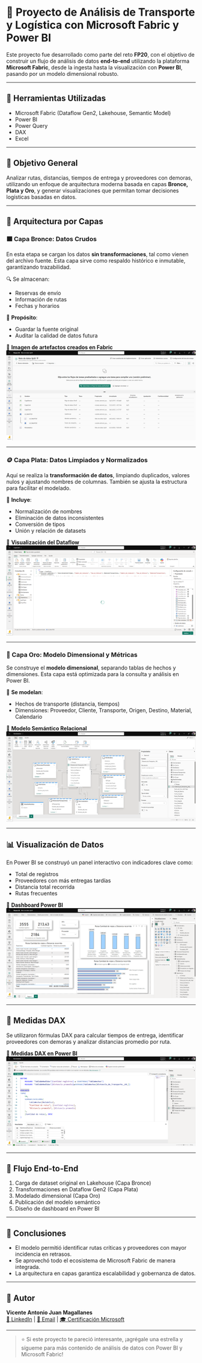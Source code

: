 # 🚚 Proyecto de Análisis de Transporte y Logística con Microsoft Fabric y Power BI

Este proyecto fue desarrollado como parte del reto **FP20**, con el objetivo de construir un flujo de análisis de datos **end-to-end** utilizando la plataforma **Microsoft Fabric**, desde la ingesta hasta la visualización con **Power BI**, pasando por un modelo dimensional robusto.

---

## 🔧 Herramientas Utilizadas

- Microsoft Fabric (Dataflow Gen2, Lakehouse, Semantic Model)
- Power BI
- Power Query
- DAX
- Excel

---

## 🎯 Objetivo General

Analizar rutas, distancias, tiempos de entrega y proveedores con demoras, utilizando un enfoque de arquitectura moderna basada en capas **Bronce, Plata y Oro**, y generar visualizaciones que permitan tomar decisiones logísticas basadas en datos.

---

## 🧱 Arquitectura por Capas

### 🟫 Capa Bronce: Datos Crudos

En esta etapa se cargan los datos **sin transformaciones**, tal como vienen del archivo fuente. Esta capa sirve como respaldo histórico e inmutable, garantizando trazabilidad.

🔍 Se almacenan:
- Reservas de envío
- Información de rutas
- Fechas y horarios

📌 **Propósito**:
- Guardar la fuente original
- Auditar la calidad de datos futura

📸 **Imagen de artefactos creados en Fabric**  
![Artefactos creados](Artefactooscreados.png)

---

### 🪙 Capa Plata: Datos Limpiados y Normalizados

Aquí se realiza la **transformación de datos**, limpiando duplicados, valores nulos y ajustando nombres de columnas. También se ajusta la estructura para facilitar el modelado.

📌 **Incluye**:
- Normalización de nombres
- Eliminación de datos inconsistentes
- Conversión de tipos
- Unión y relación de datasets

📸 **Visualización del Dataflow**  
![Flujo de transformación](DataFlow.png)

---

### 🥇 Capa Oro: Modelo Dimensional y Métricas

Se construye el **modelo dimensional**, separando tablas de hechos y dimensiones. Esta capa está optimizada para la consulta y análisis en Power BI.

📌 **Se modelan**:
- Hechos de transporte (distancia, tiempos)
- Dimensiones: Proveedor, Cliente, Transporte, Origen, Destino, Material, Calendario

📸 **Modelo Semántico Relacional**  
![Modelo Semántico](ModeloSemantico.png)

---

## 📊 Visualización de Datos

En Power BI se construyó un panel interactivo con indicadores clave como:

- Total de registros
- Proveedores con más entregas tardías
- Distancia total recorrida
- Rutas frecuentes

📸 **Dashboard Power BI**  
![Informe](Informe.png)

---

## 🧠 Medidas DAX

Se utilizaron fórmulas DAX para calcular tiempos de entrega, identificar proveedores con demoras y analizar distancias promedio por ruta.

📸 **Medidas DAX en Power BI**  
![Medidas Creadas](MedidasCreadas.png)

---

## 🔄 Flujo End-to-End

1. Carga de dataset original en Lakehouse (Capa Bronce)
2. Transformaciones en Dataflow Gen2 (Capa Plata)
3. Modelado dimensional (Capa Oro)
4. Publicación del modelo semántico
5. Diseño de dashboard en Power BI

---

## 📌 Conclusiones

- El modelo permitió identificar rutas críticas y proveedores con mayor incidencia en retrasos.
- Se aprovechó todo el ecosistema de Microsoft Fabric de manera integrada.
- La arquitectura en capas garantiza escalabilidad y gobernanza de datos.

---

## 👤 Autor

**Vicente Antonio Juan Magallanes**  
[🔗 LinkedIn](#) | [📧 Email](#) | [🎓 Certificación Microsoft](#)

---

> ⭐ Si este proyecto te pareció interesante, ¡agrégale una estrella y sígueme para más contenido de análisis de datos con Power BI y Microsoft Fabric!
